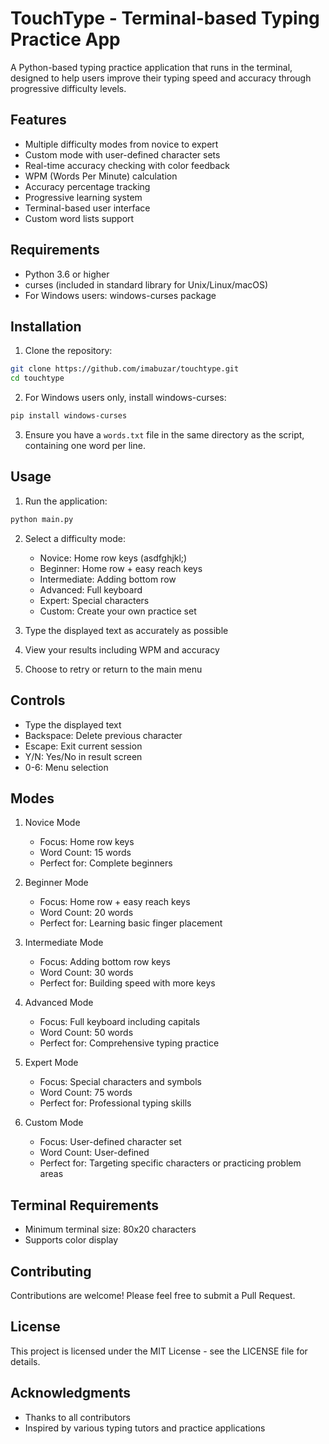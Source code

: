 # TouchType - Terminal-based Typing Practice App

A Python-based typing practice application that runs in the terminal, designed to help users improve their typing speed and accuracy through progressive difficulty levels.

## Features

- Multiple difficulty modes from novice to expert
- Custom mode with user-defined character sets
- Real-time accuracy checking with color feedback
- WPM (Words Per Minute) calculation
- Accuracy percentage tracking
- Progressive learning system
- Terminal-based user interface
- Custom word lists support

## Requirements

- Python 3.6 or higher
- curses (included in standard library for Unix/Linux/macOS)
- For Windows users: windows-curses package

## Installation

1. Clone the repository:
```bash
git clone https://github.com/imabuzar/touchtype.git
cd touchtype
```

2. For Windows users only, install windows-curses:
```bash
pip install windows-curses
```

3. Ensure you have a `words.txt` file in the same directory as the script, containing one word per line.

## Usage

1. Run the application:
```bash
python main.py
```

2. Select a difficulty mode:
   - Novice: Home row keys (asdfghjkl;)
   - Beginner: Home row + easy reach keys
   - Intermediate: Adding bottom row
   - Advanced: Full keyboard
   - Expert: Special characters
   - Custom: Create your own practice set

3. Type the displayed text as accurately as possible
4. View your results including WPM and accuracy
5. Choose to retry or return to the main menu

## Controls

- Type the displayed text
- Backspace: Delete previous character
- Escape: Exit current session
- Y/N: Yes/No in result screen
- 0-6: Menu selection

## Modes

1. Novice Mode
   - Focus: Home row keys
   - Word Count: 15 words
   - Perfect for: Complete beginners

2. Beginner Mode
   - Focus: Home row + easy reach keys
   - Word Count: 20 words
   - Perfect for: Learning basic finger placement

3. Intermediate Mode
   - Focus: Adding bottom row keys
   - Word Count: 30 words
   - Perfect for: Building speed with more keys

4. Advanced Mode
   - Focus: Full keyboard including capitals
   - Word Count: 50 words
   - Perfect for: Comprehensive typing practice

5. Expert Mode
   - Focus: Special characters and symbols
   - Word Count: 75 words
   - Perfect for: Professional typing skills

6. Custom Mode
   - Focus: User-defined character set
   - Word Count: User-defined
   - Perfect for: Targeting specific characters or practicing problem areas

## Terminal Requirements

- Minimum terminal size: 80x20 characters
- Supports color display

## Contributing

Contributions are welcome! Please feel free to submit a Pull Request.

## License

This project is licensed under the MIT License - see the LICENSE file for details.

## Acknowledgments

- Thanks to all contributors
- Inspired by various typing tutors and practice applications